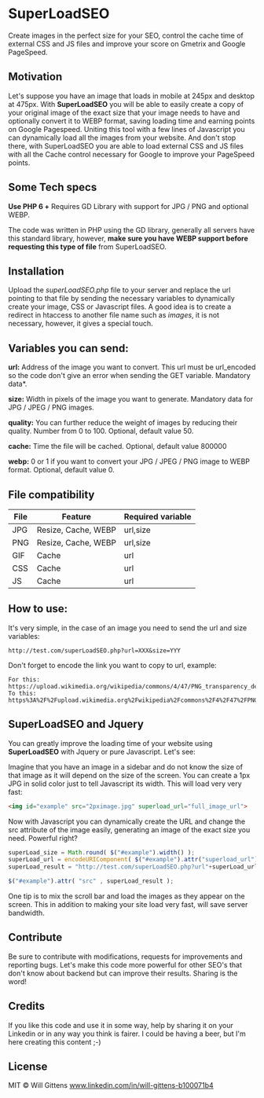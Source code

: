 # SuperLoadSEO
Create images in the perfect size for your SEO, control the cache time of external CSS and JS files and improve your score on Gmetrix and Google PageSpeed.

## Motivation

Let's suppose you have an image that loads in mobile at 245px and desktop at 475px. With **SuperLoadSEO** you will be able to easily create a copy of your original image of the exact size that your image needs to have and optionally convert it to WEBP format, saving loading time and earning points on Google Pagespeed. Uniting this tool with a few lines of Javascript you can dynamically load all the images from your website. And don't stop there, with SuperLoadSEO you are able to load external CSS and JS files with all the Cache control necessary for Google to improve your PageSpeed points.

## Some Tech specs

**Use PHP 6 +**
Requires GD Library with support for JPG / PNG and optional WEBP.

The code was written in PHP using the GD library, generally all servers have this standard library, however, **make sure you have WEBP support before requesting this type of file** from SuperLoadSEO. 

## Installation

Upload the *superLoadSEO.php* file to your server and replace the url pointing to that file by sending the necessary variables to dynamically create your image, CSS or Javascript files. A good idea is to create a redirect in htaccess to another file name such as *images*, it is not necessary, however, it gives a special touch.

## Variables you can send:

**url:** Address of the image you want to convert. This url must be url_encoded so the code don't give an error when sending the GET variable. Mandatory data*.

**size:** Width in pixels of the image you want to generate. Mandatory data for JPG / JPEG / PNG images. 

**quality:** You can further reduce the weight of images by reducing their quality. Number from 0 to 100. Optional, default value 50.

**cache:** Time the file will be cached. Optional, default value 800000

**webp:** 0 or 1 if you want to convert your JPG / JPEG / PNG image to WEBP format. Optional, default value 0.

## File compatibility

|File|Feature|Required variable|
|----|-------|-----------------|
|JPG|Resize, Cache, WEBP|url,size|
|PNG|Resize, Cache, WEBP|url,size|
|GIF|Cache|url|
|CSS|Cache|url|
|JS|Cache|url|

## How to use:

It's very simple, in the case of an image you need to send the url and size variables:
```
http://test.com/superLoadSEO.php?url=XXX&size=YYY
```
Don't forget to encode the link you want to copy to url, example:
```
For this: https://upload.wikimedia.org/wikipedia/commons/4/47/PNG_transparency_demonstration_1.png
To this: https%3A%2F%2Fupload.wikimedia.org%2Fwikipedia%2Fcommons%2F4%2F47%2FPNG_transparency_demonstration_1.png
```
## SuperLoadSEO and Jquery

You can greatly improve the loading time of your website using **SuperLoadSEO** with Jquery or pure Javascript. Let's see:

Imagine that you have an image in a sidebar and do not know the size of that image as it will depend on the size of the screen. You can create a 1px JPG in solid color just to tell Javascript its width. This will load very very fast:

```html
<img id="example" src="2pximage.jpg" superload_url="full_image_url">
```
Now with Javascript you can dynamically create the URL and change the src attribute of the image easily, generating an image of the exact size you need. Powerful right?

```javascript
superLoad_size = Math.round( $("#example").width() );
superLoad_url = encodeURIComponent( $("#example").attr("superload_url") );
superLoad_result = "http://test.com/superLoadSEO.php?url"+superLoad_url+"&size="+superLoad_size;

$("#example").attr( "src" , superLoad_result );
```
One tip is to mix the scroll bar and load the images as they appear on the screen. This in addition to making your site load very fast, will save server bandwidth.

## Contribute

Be sure to contribute with modifications, requests for improvements and reporting bugs. Let's make this code more powerful for other SEO's that don't know about backend but can improve their results. Sharing is the word!

## Credits

If you like this code and use it in some way, help by sharing it on your Linkedin or in any way you think is fairer. I could be having a beer, but I'm here creating this content ;-)

## License

MIT © Will Gittens
www.linkedin.com/in/will-gittens-b100071b4



